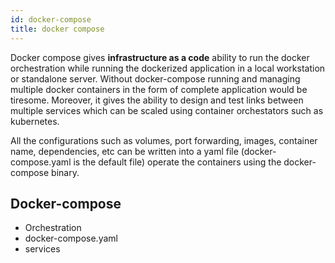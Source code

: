```yaml
---
id: docker-compose
title: docker compose
---
```


Docker compose gives **infrastructure as a code** ability to run the docker orchestration while running the dockerized application in a local workstation or standalone server. Without docker-compose running and managing multiple docker containers in the form of complete application would be tiresome. Moreover, it gives the ability to design and test links between multiple services which can be scaled using container orchestators such as kubernetes.

All the configurations such as volumes, port forwarding, images, container name, dependencies, etc can be written into a yaml file (docker-compose.yaml is the default file) operate the containers using the docker-compose binary.

## Docker-compose
- Orchestration
- docker-compose.yaml
- services

